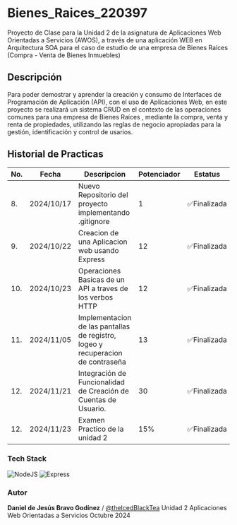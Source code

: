# Bienes_Raices_220397
Proyecto de Clase para la Unidad 2 de la asignatura de Aplicaciones Web Orientadas a Servicios (AWOS),
a través de una aplicación WEB en Arquitectura SOA para el caso de estudio de una empresa de Bienes Raíces
 (Compra - Venta de Bienes Inmuebles)


## Descripción

Para poder demostrar y aprender la creación y consumo de Interfaces de Programación de Aplicación (API), 
con el uso de Aplicaciones Web, en este proyecto se realizará un sistema CRUD en el contexto de las operaciones
comunes para una empresa de Bienes Raíces , mediante la compra, venta y renta de propiedades, utilizando las reglas 
de negocio apropiadas para la gestión, identificación y control de usarios.

## Historial de Practicas

|No.|Fecha|Descripcion|Potenciador|Estatus|
|--|--|--|--|--|
|8.|2024/10/17|Nuevo Repositorio del proyecto implementando .gitignore|1|✅Finalizada|
|9.|2024/10/22|Creacion de una Aplicacion web usando Express|12|✅Finalizada|
|10.|2024/10/23|Operaciones Basicas de un API a traves de los verbos HTTP|12|✅Finalizada|
|11.|2024/11/05|Implementacion de las pantallas de registro, logeo y recuperacion de contraseña|13|✅Finalizada|
|12.|2024/11/21|Integración de Funcionalidad de Creación de Cuentas de Usuario.|30|✅Finalizada|
|12.|2024/11/23|Examen Practico de la unidad 2|15%|✅Finalizada|


### Tech Stack
![NodeJS](https://img.shields.io/badge/Node.js-43853D?style=for-the-badge&logo=node.js&logoColor=white) ![Express](https://img.shields.io/badge/Express.js-404D59?style=for-the-badge)

### Autor
 **Daniel de Jesús Bravo Godínez** / [@theIcedBlackTea](https://github.com/theIcedBlackTea)
Unidad 2
Aplicaciones Web Orientadas a Servicios 
Octubre 2024
